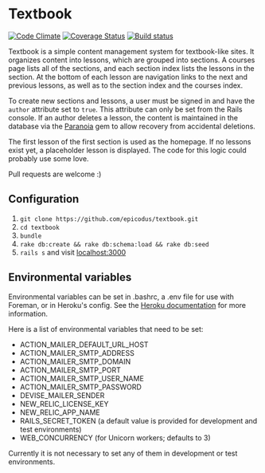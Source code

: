 # Textbook

[![Code Climate](https://codeclimate.com/github/epicodus/textbook/badges/gpa.svg)](https://codeclimate.com/github/epicodus/textbook)
[![Coverage Status](https://coveralls.io/repos/epicodus/textbook/badge.svg)](https://coveralls.io/github/epicodus/textbook)
[![Build status](https://travis-ci.org/epicodus/textbook.svg?branch=main)](https://travis-ci.org/epicodus/textbook)

Textbook is a simple content management system for textbook-like sites. It organizes content into lessons, which are grouped into sections. A courses page lists all of the sections, and each section index lists the lessons in the section. At the bottom of each lesson are navigation links to the next and previous lessons, as well as to the section index and the courses index.

To create new sections and lessons, a user must be signed in and have the `author` attribute set to `true`. This attribute can only be set from the Rails console. If an author deletes a lesson, the content is maintained in the database via the [Paranoia](https://github.com/radar/paranoia) gem to allow recovery from accidental deletions.

The first lesson of the first section is used as the homepage. If no lessons exist yet, a placeholder lesson is displayed. The code for this logic could probably use some love.

Pull requests are welcome :)

## Configuration

1. `git clone https://github.com/epicodus/textbook.git`
1. `cd textbook`
1. `bundle`
1. `rake db:create && rake db:schema:load && rake db:seed`
1. `rails s` and visit [localhost:3000](http://localhost:3000)

## Environmental variables

Environmental variables can be set in .bashrc, a .env file for use with Foreman, or in Heroku's config. See the [Heroku documentation](https://devcenter.heroku.com/articles/config-vars) for more information.

Here is a list of environmental variables that need to be set:

* ACTION_MAILER_DEFAULT_URL_HOST
* ACTION_MAILER_SMTP_ADDRESS
* ACTION_MAILER_SMTP_DOMAIN
* ACTION_MAILER_SMTP_PORT
* ACTION_MAILER_SMTP_USER_NAME
* ACTION_MAILER_SMTP_PASSWORD
* DEVISE_MAILER_SENDER
* NEW_RELIC_LICENSE_KEY
* NEW_RELIC_APP_NAME
* RAILS_SECRET_TOKEN (a default value is provided for development and test environments)
* WEB_CONCURRENCY (for Unicorn workers; defaults to 3)

Currently it is not necessary to set any of them in development or test environments.
